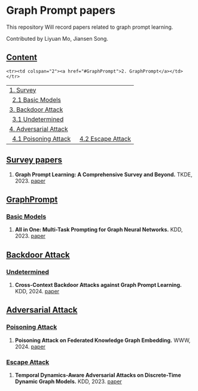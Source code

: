 # Graph Prompt papers
This repository Will record papers related to graph prompt learning.

Contributed by Liyuan Mo, Jiansen Song.

## [Content](#content)

<table>
<tr><td colspan="2"><a href="#survey-papers">1. Survey</a></td></tr> 
    
    <tr><td colspan="2"><a href="#GraphPrompt">2. GraphPrompt</a></td></tr>
<tr>
    <td>&ensp;<a href="#basic-models">2.1 Basic Models</a></td>
</tr>
<tr><td colspan="2"><a href="#Backdoor Attack">3. Backdoor Attack</a></td></tr> 
<tr>
    <td>&ensp;<a href="#Undetermined">3.1 Undetermined</a></td>
</tr> 
<tr><td colspan="2"><a href="#Adversarial Attack">4. Adversarial Attack</a></td></tr> 
  <tr>
    <td>&ensp;<a href="#Poisoning Attack">4.1 Poisoning Attack</a></td>
      <td>&ensp;<a href="#Escape Attack">4.2 Escape Attack</a></td>
</tr> 
</table>

## [Survey papers](#content)

1. **Graph Prompt Learning: A Comprehensive Survey and Beyond.** TKDE, 2023. [paper](http://arxiv.org/abs/2311.16534)
## [GraphPrompt](#content)

### [Basic Models](#content)

1. **All in One: Multi-Task Prompting for Graph Neural Networks.** KDD, 2023. [paper](http://arxiv.org/abs/2307.01504)


## [Backdoor Attack](#content)

### [Undetermined](#content)

1. **Cross-Context Backdoor Attacks against Graph Prompt Learning.** KDD, 2024. [paper](http://arxiv.org/abs/2405.17984)

## [Adversarial Attack](#content)

### [ Poisoning Attack](#content)

1. **Poisoning Attack on Federated Knowledge Graph Embedding.** WWW, 2024. [paper](https://dl.acm.org/doi/10.1145/3589334.3645422)

### [Escape Attack](#content)

1. **Temporal Dynamics-Aware Adversarial Attacks on Discrete-Time Dynamic Graph Models.** KDD, 2023. [paper](https://dl.acm.org/doi/10.1145/3580305.3599517)

